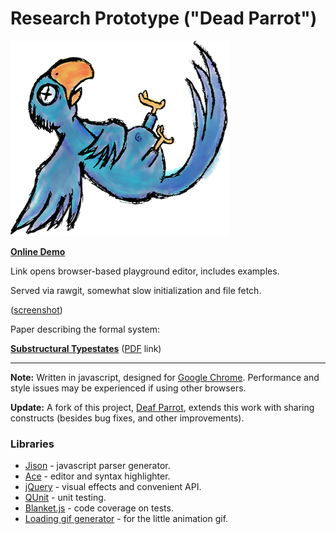 # Research Prototype ("Dead Parrot") #
![Dead Parrot](https://raw.githubusercontent.com/fmilitao/dead-parrot/master/dp.png)

**[Online Demo](http://fmilitao.github.io/prototype/editor.html)**

Link opens browser-based playground editor, includes examples.

Served via rawgit, somewhat slow initialization and file fetch.

([screenshot](https://raw.githubusercontent.com/fmilitao/dead-parrot/master/screenshot.png))

Paper describing the formal system:

**[Substructural Typestates](http://dx.doi.org/10.1145/2541568.2541574)** ([PDF](http://www.cs.cmu.edu/~foliveir/papers/plpv14-paper.pdf) link)


---


**Note:** Written in javascript, designed for [Google Chrome](http://chrome.google.com). Performance and style issues may be experienced if using other browsers.

**Update:** A fork of this project, [Deaf Parrot](https://github.com/fmilitao/deaf-parrot), extends this work with sharing constructs (besides bug fixes, and other improvements).

### Libraries ###

  * [Jison](http://zaach.github.com/jison/) - javascript parser generator.
  * [Ace](http://ace.ajax.org/index.html) - editor and syntax highlighter.
  * [jQuery](http://jquery.com/) - visual effects and convenient API.
  * [QUnit](http://qunitjs.com/) - unit testing.
  * [Blanket.js](http://blanketjs.org/) - code coverage on tests.
  * [Loading gif generator](http://ajaxload.info/) - for the little animation gif.
